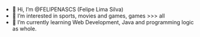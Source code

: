 - 👋 Hi, I’m @FELIPENASCS (Felipe Lima Silva)
- 👀 I’m interested in sports, movies and games, games >>> all
- 🌱 I’m currently learning Web Development, Java and programming logic as whole.

<!---
FELIPENASCS/FELIPENASCS is a ✨ special ✨ repository because its `README.md` (this file) appears on your GitHub profile.
You can click the Preview link to take a look at your changes.
--->

